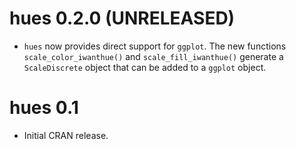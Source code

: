 
# hues 0.2.0 (UNRELEASED)

* `hues` now provides direct support for `ggplot`. The new functions
  `scale_color_iwanthue()` and `scale_fill_iwanthue()` generate a 
  `ScaleDiscrete` object that can be added to a `ggplot` object.

# hues 0.1

* Initial CRAN release.

